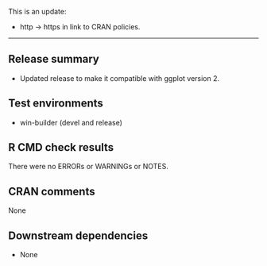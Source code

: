 This is an update:

* http -> https in link to CRAN policies.

---

## Release summary

* Updated release to make it compatible with ggplot version 2.

## Test environments
* win-builder (devel and release)

## R CMD check results
There were no ERRORs or WARNINGs or NOTES.

## CRAN comments
None

## Downstream dependencies

* None
